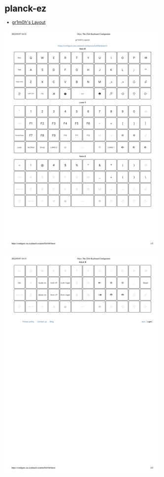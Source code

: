 # planck-ez

* [gr1m0h's Layout](https://configure.zsa.io/moonlander/layouts/mzdoX/latest/0)

![](./assets/key_layout_1.png)

![](./assets/key_layout_2.png)
